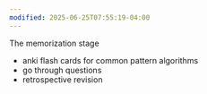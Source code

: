 ```yaml
---
modified: 2025-06-25T07:55:19-04:00
---
```


The memorization stage
- anki flash cards for common pattern algorithms
- go through questions
- retrospective revision